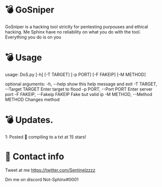 # :bomb: GoSniper
GoSniper is a hacking tool strictly for pentesting purpouses and ethical hacking. Me Sphinx have no reliability on what you do with the tool. Everything you do is on you

# :bomb: Usage

usage: DoS.py [-h] [-T TARGET] [-p PORT] [-F FAKEIP] [-M METHOD]

optional arguments:
  -h, --help            show this help message and exit
  -T TARGET, --Target TARGET
                        Enter target to flood
  -p PORT, --Port PORT  Enter server port
  -F FAKEIP, --Fakeip FAKEIP
                        Fake but valid ip
  -M METHOD, --Method METHOD
                        Changes method
                        
# :bomb: Updates.
1: Posted
:rocket: compiling to a txt at 15 stars!
 # :rocket: Contact info
 
 Tweet at me https://twitter.com/Sentinelzzzz
 
 Dm me on discord Not-Sphinx#0001
